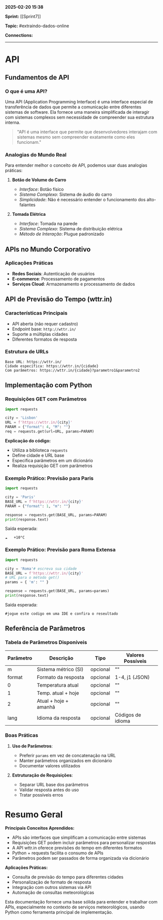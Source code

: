 
**2025-02-20 15:38**

**Sprint:** [[Sprint7]]

**Topic:** #extraindo-dados-online 

**Connections:** 

---
# **API**

## Fundamentos de API

### O que é uma API?
Uma API (Application Programming Interface) é uma interface especial de transferência de dados que permite a comunicação entre diferentes sistemas de software. Ela fornece uma maneira simplificada de interagir com sistemas complexos sem necessidade de compreender sua estrutura interna.

> "API é uma interface que permite que desenvolvedores interajam com sistemas mesmo sem compreender exatamente como eles funcionam."

### Analogias do Mundo Real
Para entender melhor o conceito de API, podemos usar duas analogias práticas:

1. **Botão de Volume do Carro**
   - *Interface*: Botão físico
   - *Sistema Complexo*: Sistema de áudio do carro
   - *Simplicidade*: Não é necessário entender o funcionamento dos alto-falantes

2. **Tomada Elétrica**
   - *Interface*: Tomada na parede
   - *Sistema Complexo*: Sistema de distribuição elétrica
   - *Método de Interação*: Plugue padronizado

## APIs no Mundo Corporativo

### Aplicações Práticas
- **Redes Sociais**: Autenticação de usuários
- **E-commerce**: Processamento de pagamentos
- **Serviços Cloud**: Armazenamento e processamento de dados

## API de Previsão do Tempo (wttr.in)

### Características Principais
- API aberta (não requer cadastro)
- Endpoint base: `http://wttr.in/`
- Suporte a múltiplas cidades
- Diferentes formatos de resposta

### Estrutura de URLs
```plaintext
Base URL: https://wttr.in/
Cidade específica: https://wttr.in/{cidade}
Com parâmetros: https://wttr.in/{cidade}?parametro1&parametro2
```

## Implementação com Python

### Requisições GET com Parâmetros
```python
import requests

city = 'Lisbon'
URL = f'https://wttr.in/{city}'
PARAM = {"format": 4, "M": ""}
req = requests.get(url=URL, params=PARAM)
```

**Explicação do código:**
- Utiliza a biblioteca `requests`
- Define cidade e URL base
- Especifica parâmetros em um dicionário
- Realiza requisição GET com parâmetros

### Exemplo Prático: Previsão para Paris
```python
import requests

city = 'Paris'
BASE_URL = f'https://wttr.in/{city}'
PARAM = {"format": 1, "m": ""}

response = requests.get(BASE_URL, params=PARAM)
print(response.text)
```

Saída esperada:
```
☁️   +10°C
```

### Exemplo Prático: Previsão para Roma Extensa
```python
import requests

city = 'Roma'# escreva sua cidade
BASE_URL = f'https://wttr.in/{city}'
# URL para o método get() 
params = { 'm': "" }

response = requests.get(BASE_URL, params=params)
print(response.text)
```

Saida esperada:
```
#jogue este codigo em uma IDE e confira o reseultado
```
## Referência de Parâmetros

### Tabela de Parâmetros Disponíveis
| Parâmetro | Descrição | Tipo | Valores Possíveis |
|-----------|-----------|------|-------------------|
| m | Sistema métrico (SI) | opcional | "" |
| format | Formato da resposta | opcional | 1-4, j1 (JSON) |
| 0 | Temperatura atual | opcional | "" |
| 1 | Temp. atual + hoje | opcional | "" |
| 2 | Atual + hoje + amanhã | opcional | "" |
| lang | Idioma da resposta | opcional | Códigos de idioma |

### Boas Práticas
1. **Uso de Parâmetros**:
   - Preferir `params` em vez de concatenação na URL
   - Manter parâmetros organizados em dicionário
   - Documentar valores utilizados

2. **Estruturação de Requisições**:
   - Separar URL base dos parâmetros
   - Validar resposta antes do uso
   - Tratar possíveis erros
# Resumo Geral

**Principais Conceitos Aprendidos:**
- APIs são interfaces que simplificam a comunicação entre sistemas
- Requisições GET podem incluir parâmetros para personalizar respostas
- A API wttr.in oferece previsões do tempo em diferentes formatos
- Python + requests facilita o consumo de APIs
- Parâmetros podem ser passados de forma organizada via dicionário

**Aplicações Práticas:**
- Consulta de previsão do tempo para diferentes cidades
- Personalização de formato de resposta
- Integração com outros sistemas via API
- Automação de consultas meteorológicas

Esta documentação fornece uma base sólida para entender e trabalhar com APIs, especialmente no contexto de serviços meteorológicos, usando Python como ferramenta principal de implementação.









